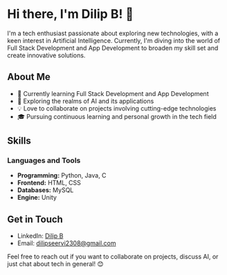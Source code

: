 # Hi there, I'm Dilip B! 👋

I'm a tech enthusiast passionate about exploring new technologies, with a keen interest in Artificial Intelligence. Currently, I'm diving into the world of Full Stack Development and App Development to broaden my skill set and create innovative solutions.

## About Me

- 💼 Currently learning Full Stack Development and App Development
- 🌱 Exploring the realms of AI and its applications
- 💡 Love to collaborate on projects involving cutting-edge technologies
- 🎓 Pursuing continuous learning and personal growth in the tech field

## Skills

### Languages and Tools

- **Programming:** Python, Java, C
- **Frontend:** HTML, CSS 
- **Databases:** MySQL
- **Engine:** Unity

## Get in Touch

- LinkedIn: [Dilip B](https://www.linkedin.com/in/dilip03/)
- Email: dilipseervi2308@gmail.com

Feel free to reach out if you want to collaborate on projects, discuss AI, or just chat about tech in general! 😊
<!---
DILIP-SHEESH/DILIP-SHEESH is a ✨ special ✨ repository because its `README.md` (this file) appears on your GitHub profile.
You can click the Preview link to take a look at your changes.
--->
